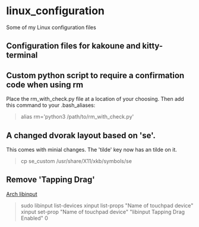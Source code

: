 # linux_configuration
Some of my Linux configuration files

## Configuration files for kakoune and kitty-terminal

## Custom python script to require a confirmation code when using rm
Place the rm_with_check.py file at a location of your choosing. Then add this command to your .bash_aliases:

> alias rm='python3 /path/to/rm_with_check.py'

## A changed dvorak layout based on 'se'. 
This comes with minial changes. The 'tilde' key now has an tilde on it. 
> cp se_custom /usr/share/X11/xkb/symbols/se

## Remove 'Tapping Drag'
[Arch libinput](https://wiki.archlinux.org/index.php/Libinput)
> sudo libinput list-devices
> xinput list-props "Name of touchpad device"
> xinput set-prop "Name of touchpad device" "libinput Tapping Drag Enabled" 0

